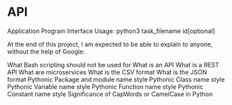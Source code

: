 # API
Application Program Interface
Usage: python3 task_filename id[optional]

At the end of this project, I am expected to be able to explain to anyone, without the help of Google:

What Bash scripting should not be used for
What is an API
What is a REST API
What are microservices
What is the CSV format
What is the JSON format
Pythonic Package and module name style
Pythonic Class name style
Pythonic Variable name style
Pythonic Function name style
Pythonic Constant name style
Significance of CapWords or CamelCase in Python
